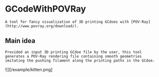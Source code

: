# GCodeWithPOVRay
    A tool for fancy visualization of 3D printing GCdoes with [POV-Ray](http://www.povray.org/download/).

## Main idea
    Provided an input 3D printing GCdoe file by the user, this tool generates a POV-Ray rendering file containing smooth geometries imitating the pushing filament along the printing paths in the GCdoe.

![][/example/kitten.png]
